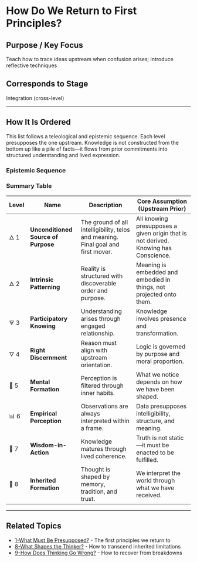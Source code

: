 # How Do We Return to First Principles?

## Purpose / Key Focus
Teach how to trace ideas upstream when confusion arises; introduce reflective techniques

## Corresponds to Stage
Integration (cross-level)

---
## How It Is Ordered

This list follows a teleological and epistemic sequence. Each level presupposes the one upstream. Knowledge is not constructed from the bottom up like a pile of facts—it flows from prior commitments into structured understanding and lived expression.

### Epistemic Sequence

### Summary Table

| Level   | Name                  | Description                                        | Core Assumption (Upstream Prior)                                           |
|---------|-----------------------|----------------------------------------------------|-----------------------------------------------------------------------------|
| 🜂 1    | **Unconditioned Source of Purpose**  | The ground of all intelligibility, telos and meaning. Final goal and first mover.        | All knowing presupposes a given origin that is not derived. Knowing has Conscience.                |
| 🜁 2    | **Intrinsic Patterning**  | Reality is structured with discoverable order and purpose.        | Meaning is embedded and embodied in things, not projected onto them.                     |
| 🜃 3    | **Participatory Knowing** | Understanding arises through engaged relationship.    | Knowledge involves presence and transformation.                             |
| 🜄 4    | **Right Discernment**     | Reason must align with upstream orientation.          | Logic is governed by purpose and moral proportion.                          |
| 🧠 5    | **Mental Formation**      | Perception is filtered through inner habits.          | What we notice depends on how we have been shaped.                          |
| 📊 6    | **Empirical Perception**  | Observations are always interpreted within a frame.   | Data presupposes intelligibility, structure, and meaning.                   |
| 💬 7    | **Wisdom-in-Action**      | Knowledge matures through lived coherence.            | Truth is not static—it must be enacted to be fulfilled.                     |
| 🧬 8    | **Inherited Formation**   | Thought is shaped by memory, tradition, and trust.    | We interpret the world through what we have received.                       |

---

## Related Topics
- [1-What Must Be Presupposed?](What_Must_Be_Presupposed.md) - The first principles we return to
- [8-What Shapes the Thinker?](What_Shapes_the_Thinker.md) - How to transcend inherited limitations
- [9-How Does Thinking Go Wrong?](How_Does_Thinking_Go_Wrong.md) - How to recover from breakdowns